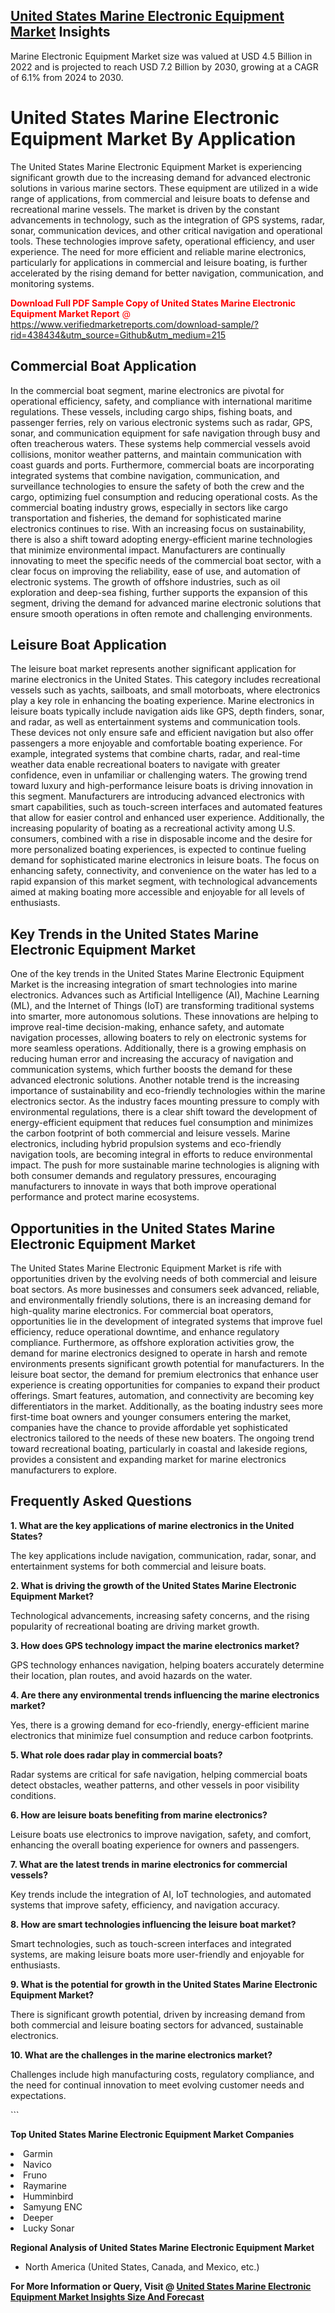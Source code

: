 <h2><a href="https://www.verifiedmarketreports.com/download-sample/?rid=438434&amp;utm_source=Github&amp;utm_medium=215" target="_blank">United States Marine Electronic Equipment Market</a> Insights</h2><p>Marine Electronic Equipment Market size was valued at USD 4.5 Billion in 2022 and is projected to reach USD 7.2 Billion by 2030, growing at a CAGR of 6.1% from 2024 to 2030.</p><p> <h1>United States Marine Electronic Equipment Market By Application</h1> <p>The United States Marine Electronic Equipment Market is experiencing significant growth due to the increasing demand for advanced electronic solutions in various marine sectors. These equipment are utilized in a wide range of applications, from commercial and leisure boats to defense and recreational marine vessels. The market is driven by the constant advancements in technology, such as the integration of GPS systems, radar, sonar, communication devices, and other critical navigation and operational tools. These technologies improve safety, operational efficiency, and user experience. The need for more efficient and reliable marine electronics, particularly for applications in commercial and leisure boating, is further accelerated by the rising demand for better navigation, communication, and monitoring systems. <p><span class=""><span style="color: #ff0000;"><strong>Download Full PDF Sample Copy of United States Marine Electronic Equipment Market Report</strong> @ </span><a href="https://www.verifiedmarketreports.com/download-sample/?rid=438434&amp;utm_source=Github&amp;utm_medium=215" target="_blank">https://www.verifiedmarketreports.com/download-sample/?rid=438434&amp;utm_source=Github&amp;utm_medium=215</a></span></p></p> <h2>Commercial Boat Application</h2> <p>In the commercial boat segment, marine electronics are pivotal for operational efficiency, safety, and compliance with international maritime regulations. These vessels, including cargo ships, fishing boats, and passenger ferries, rely on various electronic systems such as radar, GPS, sonar, and communication equipment for safe navigation through busy and often treacherous waters. These systems help commercial vessels avoid collisions, monitor weather patterns, and maintain communication with coast guards and ports. Furthermore, commercial boats are incorporating integrated systems that combine navigation, communication, and surveillance technologies to ensure the safety of both the crew and the cargo, optimizing fuel consumption and reducing operational costs. As the commercial boating industry grows, especially in sectors like cargo transportation and fisheries, the demand for sophisticated marine electronics continues to rise. With an increasing focus on sustainability, there is also a shift toward adopting energy-efficient marine technologies that minimize environmental impact. Manufacturers are continually innovating to meet the specific needs of the commercial boat sector, with a clear focus on improving the reliability, ease of use, and automation of electronic systems. The growth of offshore industries, such as oil exploration and deep-sea fishing, further supports the expansion of this segment, driving the demand for advanced marine electronic solutions that ensure smooth operations in often remote and challenging environments.</p> <h2>Leisure Boat Application</h2> <p>The leisure boat market represents another significant application for marine electronics in the United States. This category includes recreational vessels such as yachts, sailboats, and small motorboats, where electronics play a key role in enhancing the boating experience. Marine electronics in leisure boats typically include navigation aids like GPS, depth finders, sonar, and radar, as well as entertainment systems and communication tools. These devices not only ensure safe and efficient navigation but also offer passengers a more enjoyable and comfortable boating experience. For example, integrated systems that combine charts, radar, and real-time weather data enable recreational boaters to navigate with greater confidence, even in unfamiliar or challenging waters. The growing trend toward luxury and high-performance leisure boats is driving innovation in this segment. Manufacturers are introducing advanced electronics with smart capabilities, such as touch-screen interfaces and automated features that allow for easier control and enhanced user experience. Additionally, the increasing popularity of boating as a recreational activity among U.S. consumers, combined with a rise in disposable income and the desire for more personalized boating experiences, is expected to continue fueling demand for sophisticated marine electronics in leisure boats. The focus on enhancing safety, connectivity, and convenience on the water has led to a rapid expansion of this market segment, with technological advancements aimed at making boating more accessible and enjoyable for all levels of enthusiasts.</p> <h2>Key Trends in the United States Marine Electronic Equipment Market</h2> <p>One of the key trends in the United States Marine Electronic Equipment Market is the increasing integration of smart technologies into marine electronics. Advances such as Artificial Intelligence (AI), Machine Learning (ML), and the Internet of Things (IoT) are transforming traditional systems into smarter, more autonomous solutions. These innovations are helping to improve real-time decision-making, enhance safety, and automate navigation processes, allowing boaters to rely on electronic systems for more seamless operations. Additionally, there is a growing emphasis on reducing human error and increasing the accuracy of navigation and communication systems, which further boosts the demand for these advanced electronic solutions. Another notable trend is the increasing importance of sustainability and eco-friendly technologies within the marine electronics sector. As the industry faces mounting pressure to comply with environmental regulations, there is a clear shift toward the development of energy-efficient equipment that reduces fuel consumption and minimizes the carbon footprint of both commercial and leisure vessels. Marine electronics, including hybrid propulsion systems and eco-friendly navigation tools, are becoming integral in efforts to reduce environmental impact. The push for more sustainable marine technologies is aligning with both consumer demands and regulatory pressures, encouraging manufacturers to innovate in ways that both improve operational performance and protect marine ecosystems.</p> <h2>Opportunities in the United States Marine Electronic Equipment Market</h2> <p>The United States Marine Electronic Equipment Market is rife with opportunities driven by the evolving needs of both commercial and leisure boat sectors. As more businesses and consumers seek advanced, reliable, and environmentally friendly solutions, there is an increasing demand for high-quality marine electronics. For commercial boat operators, opportunities lie in the development of integrated systems that improve fuel efficiency, reduce operational downtime, and enhance regulatory compliance. Furthermore, as offshore exploration activities grow, the demand for marine electronics designed to operate in harsh and remote environments presents significant growth potential for manufacturers. In the leisure boat sector, the demand for premium electronics that enhance user experience is creating opportunities for companies to expand their product offerings. Smart features, automation, and connectivity are becoming key differentiators in the market. Additionally, as the boating industry sees more first-time boat owners and younger consumers entering the market, companies have the chance to provide affordable yet sophisticated electronics tailored to the needs of these new boaters. The ongoing trend toward recreational boating, particularly in coastal and lakeside regions, provides a consistent and expanding market for marine electronics manufacturers to explore.</p> <h2>Frequently Asked Questions</h2> <p><strong>1. What are the key applications of marine electronics in the United States?</strong></p> <p>The key applications include navigation, communication, radar, sonar, and entertainment systems for both commercial and leisure boats.</p> <p><strong>2. What is driving the growth of the United States Marine Electronic Equipment Market?</strong></p> <p>Technological advancements, increasing safety concerns, and the rising popularity of recreational boating are driving market growth.</p> <p><strong>3. How does GPS technology impact the marine electronics market?</strong></p> <p>GPS technology enhances navigation, helping boaters accurately determine their location, plan routes, and avoid hazards on the water.</p> <p><strong>4. Are there any environmental trends influencing the marine electronics market?</strong></p> <p>Yes, there is a growing demand for eco-friendly, energy-efficient marine electronics that minimize fuel consumption and reduce carbon footprints.</p> <p><strong>5. What role does radar play in commercial boats?</strong></p> <p>Radar systems are critical for safe navigation, helping commercial boats detect obstacles, weather patterns, and other vessels in poor visibility conditions.</p> <p><strong>6. How are leisure boats benefiting from marine electronics?</strong></p> <p>Leisure boats use electronics to improve navigation, safety, and comfort, enhancing the overall boating experience for owners and passengers.</p> <p><strong>7. What are the latest trends in marine electronics for commercial vessels?</strong></p> <p>Key trends include the integration of AI, IoT technologies, and automated systems that improve safety, efficiency, and navigation accuracy.</p> <p><strong>8. How are smart technologies influencing the leisure boat market?</strong></p> <p>Smart technologies, such as touch-screen interfaces and integrated systems, are making leisure boats more user-friendly and enjoyable for enthusiasts.</p> <p><strong>9. What is the potential for growth in the United States Marine Electronic Equipment Market?</strong></p> <p>There is significant growth potential, driven by increasing demand from both commercial and leisure boating sectors for advanced, sustainable electronics.</p> <p><strong>10. What are the challenges in the marine electronics market?</strong></p> <p>Challenges include high manufacturing costs, regulatory compliance, and the need for continual innovation to meet evolving customer needs and expectations.</p> ```</p><p><strong>Top United States Marine Electronic Equipment Market Companies</strong></p><div data-test-id=""><p><li>Garmin</li><li> Navico</li><li> Fruno</li><li> Raymarine</li><li> Humminbird</li><li> Samyung ENC</li><li> Deeper</li><li> Lucky Sonar</li></p><div><strong>Regional Analysis of&nbsp;United States Marine Electronic Equipment Market</strong></div><ul><li dir="ltr"><p dir="ltr">North America&nbsp;(United States, Canada, and Mexico, etc.)</p></li></ul><p><strong>For More Information or Query, Visit @&nbsp;</strong><strong><a href="https://www.verifiedmarketreports.com/product/marine-electronic-equipment-market/?utm_source=Github&amp;utm_medium=215" target="_blank">United States Marine Electronic Equipment Market Insights Size And Forecast</a></strong></p></div>
